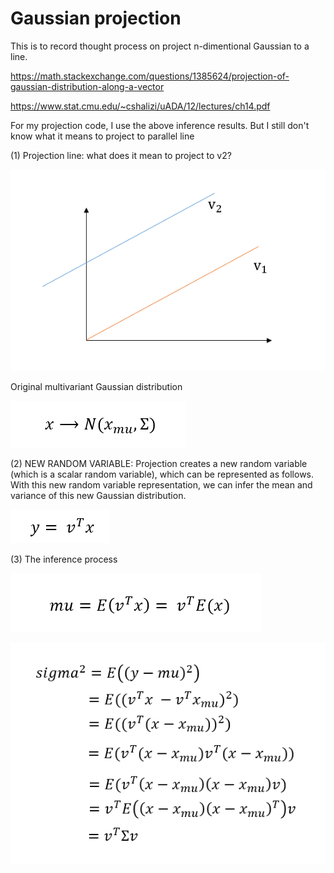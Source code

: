 # Gaussian projection

This is to record thought process on project n-dimentional Gaussian to a line.

https://math.stackexchange.com/questions/1385624/projection-of-gaussian-distribution-along-a-vector

https://www.stat.cmu.edu/~cshalizi/uADA/12/lectures/ch14.pdf

For my projection code, I use the above inference results. But I still don't know what it means to project to parallel line

(1) Projection line:  what does it mean to project to v2?

![referenceline](https://github.com/arielBWong/Gaussian2line/blob/main/images/referencelines.png)

Original multivariant Gaussian distribution

![x multi-variant gaussian](https://github.com/arielBWong/Gaussian2line/blob/main/images/x.png)

(2) NEW RANDOM VARIABLE:  Projection creates a new random variable (which is a scalar random variable), which can be represented as follows. 
With this new random variable representation, we can infer the mean and variance of this new Gaussian distribution.

![reference line presentation](https://github.com/arielBWong/Gaussian2line/blob/main/images/linereps.png)

(3)  The inference process 

![mu inference](https://github.com/arielBWong/Gaussian2line/blob/main/images/mu.png)


![sigma square inference](https://github.com/arielBWong/Gaussian2line/blob/main/images/sigma.png)
